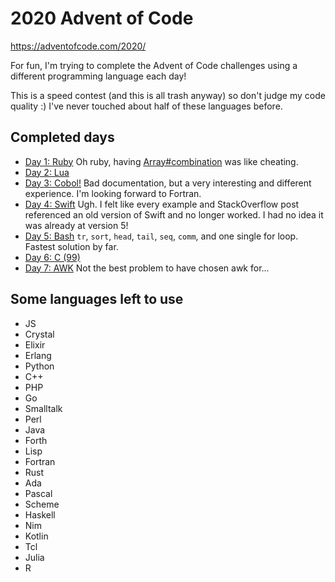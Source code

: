 # 2020 Advent of Code

https://adventofcode.com/2020/

For fun, I'm trying to complete the Advent of Code challenges using a different programming language each day!

This is a speed contest (and this is all trash anyway) so don't judge my code quality :)
I've never touched about half of these languages before.

## Completed days

- [Day 1: Ruby](1/1.rb)
  Oh ruby, having [Array#combination](https://ruby-doc.org/core-2.7.2/Array.html#method-i-combination) was like cheating.
- [Day 2: Lua](2/2.lua)
- [Day 3: Cobol!](3/3.cbl)
  Bad documentation, but a very interesting and different experience. I'm looking forward to Fortran.
- [Day 4: Swift](4/4.swift)
  Ugh. I felt like every example and StackOverflow post referenced an old version of Swift and no longer worked. I had no idea it was already at version 5!
- [Day 5: Bash](5/5.sh)
  `tr`, `sort`, `head`, `tail`, `seq`, `comm`, and one single for loop. Fastest solution by far.
- [Day 6: C (99)](6/6.c)
- [Day 7: AWK](7/7.awk)
  Not the best problem to have chosen awk for...

## Some languages left to use

- JS
- Crystal
- Elixir
- Erlang
- Python
- C++
- PHP
- Go
- Smalltalk
- Perl
- Java
- Forth
- Lisp
- Fortran
- Rust
- Ada
- Pascal
- Scheme
- Haskell
- Nim
- Kotlin
- Tcl
- Julia
- R
